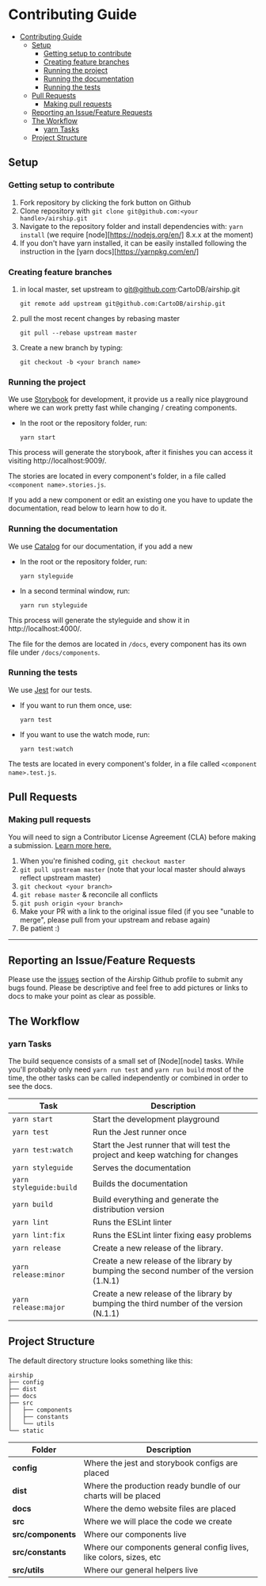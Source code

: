 # Contributing Guide

<!-- TOC -->

- [Contributing Guide](#contributing-guide)
    - [Setup](#setup)
        - [Getting setup to contribute](#getting-setup-to-contribute)
        - [Creating feature branches](#creating-feature-branches)
        - [Running the project](#running-the-project)
        - [Running the documentation](#running-the-documentation)
        - [Running the tests](#running-the-tests)
    - [Pull Requests](#pull-requests)
        - [Making pull requests](#making-pull-requests)
    - [Reporting an Issue/Feature Requests](#reporting-an-issuefeature-requests)
    - [The Workflow](#the-workflow)
        - [yarn Tasks](#yarn-tasks)
    - [Project Structure](#project-structure)

<!-- /TOC -->

## Setup

### Getting setup to contribute

1. Fork repository by clicking the fork button on Github
2. Clone repository with `git clone git@github.com:<your handle>/airship.git`
3. Navigate to the repository folder and install dependencies with: `yarn install` (we require [node][https://nodejs.org/en/] 8.x.x at the moment)
4. If you don't have yarn installed, it can be easily installed following the instruction in the [yarn docs][https://yarnpkg.com/en/]


### Creating feature branches

1. in local master, set upstream to git@github.com:CartoDB/airship.git

    `git remote add upstream git@github.com:CartoDB/airship.git`

2. pull the most recent changes by rebasing master

    `git pull --rebase upstream master`

3. Create a new branch by typing:

     `git checkout -b <your branch name>`


### Running the project

We use [Storybook](https://storybook.js.org/) for development, it provide us a really nice playground where we can work pretty fast while changing / creating components.

 + In the root or the repository folder, run:

    `yarn start`

This process will generate the storybook, after it finishes you can access it visiting http://localhost:9009/.

The stories are located in every component's folder, in a file called `<component name>.stories.js`.

If you add a new component or edit an existing one you have to update the documentation, read below to learn how to do it.

### Running the documentation

We use [Catalog](https://www.catalog.style/) for our documentation, if you add a new

 + In the root or the repository folder, run:

    `yarn styleguide`

 + In a second terminal window, run:

    `yarn run styleguide`

This process will generate the styleguide and show it in http://localhost:4000/.

The file for the demos are located in `/docs`, every component has its own file under `/docs/components`.

### Running the tests

We use [Jest](https://facebook.github.io/jest/) for our tests.

 + If you want to run them once, use:

    `yarn test`

 + If you want to use the watch mode, run:

    `yarn test:watch`

The tests are located in every component's folder, in a file called `<component name>.test.js`.

## Pull Requests

### Making pull requests

You will need to sign a Contributor License Agreement (CLA) before making a submission. [Learn more here.](https://carto.com/contributions/)

1. When you're finished coding, `git checkout master`
2. `git pull upstream master` (note that your local master should always reflect upstream master)
3. `git checkout <your branch>`
4. `git rebase master` & reconcile all conflicts
5. `git push origin <your branch>`
6. Make your PR with a link to the original issue filed (if you see "unable to merge", please pull from your upstream and rebase again)
7. Be patient :)

---

## Reporting an Issue/Feature Requests

Please use the [issues](https://github.com/CartoDB/airship/issues) section of the Airship Github profile to submit any bugs found. Please be descriptive and feel free to add pictures or links to docs to make your point as clear as possible.

## The Workflow

### yarn Tasks

The build sequence consists of a small set of [Node][node] tasks. While you'll probably only need `yarn run test` and `yarn run build` most of the time, the other tasks can be called independently or combined in order to see the docs.

| Task                     | Description
| ---------                | ---
| `yarn start`             | Start the development playground
| `yarn test`              | Run the Jest runner once
| `yarn test:watch`        | Start the Jest runner that will test the project and keep watching for changes
| `yarn styleguide`        | Serves the documentation
| `yarn styleguide:build`  | Builds the documentation
| `yarn build`             | Build everything and generate the distribution version
| `yarn lint`              | Runs the ESLint linter
| `yarn lint:fix`          | Runs the ESLint linter fixing easy problems
| `yarn release`           | Create a new release of the library.
| `yarn release:minor`     | Create a new release of the library by bumping the second number of the version (1.N.1)
| `yarn release:major`     | Create a new release of the library by bumping the third number of the version (N.1.1)

## Project Structure

The default directory structure looks something like this:

``` static
airship
├── config
├── dist
├── docs
├── src
│   ├── components
│   ├── constants
│   └── utils
└── static
```


| Folder                  | Description
| ---                     | ---
| **config**              | Where the jest and storybook configs are placed
| **dist**                | Where the production ready bundle of our charts will be placed
| **docs**                | Where the demo website files are placed
| **src**                 | Where we will place the code we create
| **src/components**      | Where our components live
| **src/constants**       | Where our components general config lives, like colors, sizes, etc
| **src/utils**           | Where our general helpers live
